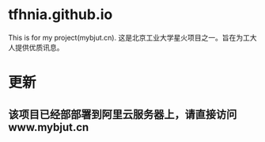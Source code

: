 # tfhnia.github.io
This is for my project(mybjut.cn).
这是北京工业大学星火项目之一。旨在为工大人提供优质讯息。
# 更新
## 该项目已经部部署到阿里云服务器上，请直接访问www.mybjut.cn

